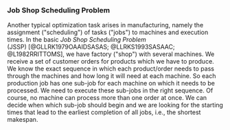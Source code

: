 ### Job Shop Scheduling Problem

Another typical optimization task arises in manufacturing, namely the assignment ("scheduling") of tasks ("jobs") to machines and execution times.
In the basic *Job Shop Scheduling Problem* (JSSP)&nbsp;[@GLLRK1979OAAIDSASAS; @LLRKS1993SASAAC; @L1982RRITTOMS], we have factory ("shop") with several machines.
We receive a set of customer orders for products which we have to produce.
We know the exact sequence in which each product/order needs to pass through the machines and how long it will need at each machine.
So each production job has one sub-job for each machine on which it needs to be processed.
We need to execute these sub-jobs in the right sequence.
Of course, no machine can process more than one order at once.
We can decide when which sub-job should begin and we are looking for the starting times that lead to the earliest completion of all jobs, i.e., the shortest makespan.

